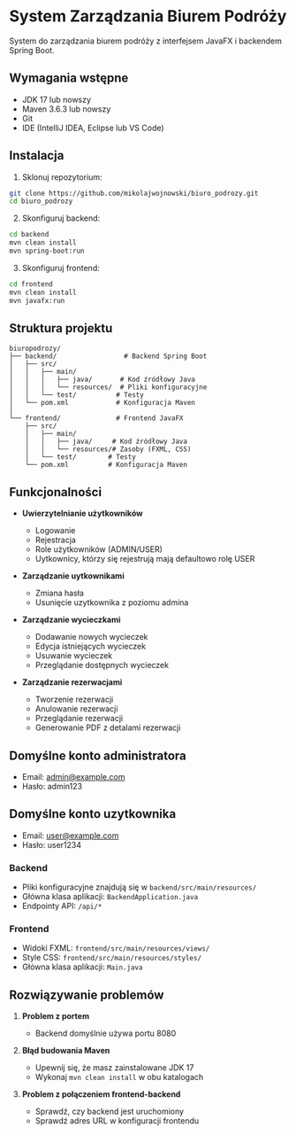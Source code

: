 # System Zarządzania Biurem Podróży

System do zarządzania biurem podróży z interfejsem JavaFX i backendem Spring Boot.

## Wymagania wstępne

- JDK 17 lub nowszy
- Maven 3.6.3 lub nowszy
- Git
- IDE (IntelliJ IDEA, Eclipse lub VS Code)

## Instalacja

1. Sklonuj repozytorium:
```bash
git clone https://github.com/mikolajwojnowski/biuro_podrozy.git
cd biuro_podrozy
```

2. Skonfiguruj backend:
```bash
cd backend
mvn clean install
mvn spring-boot:run
```

3. Skonfiguruj frontend:
```bash
cd frontend
mvn clean install
mvn javafx:run
```

## Struktura projektu

```
biuropodrozy/
├── backend/                 # Backend Spring Boot
│   ├── src/
│   │   ├── main/
│   │   │   ├── java/       # Kod źródłowy Java
│   │   │   └── resources/  # Pliki konfiguracyjne
│   │   └── test/          # Testy
│   └── pom.xml            # Konfiguracja Maven
│
└── frontend/              # Frontend JavaFX
    ├── src/
    │   ├── main/
    │   │   ├── java/     # Kod źródłowy Java
    │   │   └── resources/# Zasoby (FXML, CSS)
    │   └── test/        # Testy
    └── pom.xml          # Konfiguracja Maven
```

## Funkcjonalności

- **Uwierzytelnianie użytkowników**
  - Logowanie
  - Rejestracja
  - Role użytkowników (ADMIN/USER)
  - Uytkownicy, którzy się rejestrują mają defaultowo rolę USER

- **Zarządzanie uytkownikami**
  - Zmiana hasła
  - Usunięcie uzytkownika z poziomu admina

- **Zarządzanie wycieczkami**
  - Dodawanie nowych wycieczek
  - Edycja istniejących wycieczek
  - Usuwanie wycieczek
  - Przeglądanie dostępnych wycieczek

- **Zarządzanie rezerwacjami**
  - Tworzenie rezerwacji
  - Anulowanie rezerwacji
  - Przeglądanie rezerwacji
  - Generowanie PDF z detalami rezerwacji

## Domyślne konto administratora

- Email: admin@example.com
- Hasło: admin123

## Domyślne konto uzytkownika

- Email: user@example.com
- Hasło: user1234



### Backend
- Pliki konfiguracyjne znajdują się w `backend/src/main/resources/`
- Główna klasa aplikacji: `BackendApplication.java`
- Endpointy API: `/api/*`

### Frontend
- Widoki FXML: `frontend/src/main/resources/views/`
- Style CSS: `frontend/src/main/resources/styles/`
- Główna klasa aplikacji: `Main.java`

## Rozwiązywanie problemów

1. **Problem z portem**
   - Backend domyślnie używa portu 8080
   

2. **Błąd budowania Maven**
   - Upewnij się, że masz zainstalowane JDK 17
   - Wykonaj `mvn clean install` w obu katalogach

3. **Problem z połączeniem frontend-backend**
   - Sprawdź, czy backend jest uruchomiony
   - Sprawdź adres URL w konfiguracji frontendu




